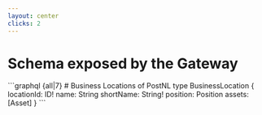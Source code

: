 ```yaml
---
layout: center
clicks: 2
---
```


# Schema exposed by the Gateway

<div class="mt-2">
```graphql {all|7}
# Business Locations of PostNL
type BusinessLocation {
    locationId: ID!
    name: String
    shortName: String!
    position: Position
    assets: [Asset]
}
```
</div>
